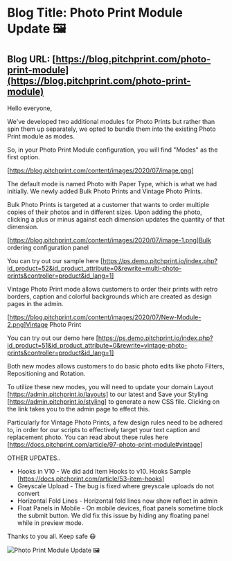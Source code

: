 # **Blog Title**: Photo Print Module Update 🖼

## **Blog URL**: [https://blog.pitchprint.com/photo-print-module](https://blog.pitchprint.com/photo-print-module)

Hello everyone,

We've developed two additional modules for Photo Prints but rather than spin them up separately, we opted to bundle them into the existing
Photo Print module as modes.

So, in your Photo Print Module configuration, you will find "Modes" as the first option.

[https://blog.pitchprint.com/content/images/2020/07/image.png]

The default mode is named Photo with Paper Type, which is what we had initially. We newly added Bulk Photo Prints and Vintage Photo Prints.

Bulk Photo Prints is targeted at a customer that wants to order multiple copies of their photos and in different sizes. Upon adding the
photo, clicking a plus or minus against each dimension updates the quantity of that dimension.

[https://blog.pitchprint.com/content/images/2020/07/image-1.png]Bulk ordering configuration panel

You can try out our sample here
[https://ps.demo.pitchprint.io/index.php?id_product=52&id_product_attribute=0&rewrite=multi-photo-prints&controller=product&id_lang=1]

Vintage Photo Print mode allows customers to order their prints with retro borders, caption and colorful backgrounds which are created as
design pages in the admin.

[https://blog.pitchprint.com/content/images/2020/07/New-Module-2.png]Vintage Photo Print

You can try out our demo here
[https://ps.demo.pitchprint.io/index.php?id_product=51&id_product_attribute=0&rewrite=vintage-photo-prints&controller=product&id_lang=1]

Both new modes allows customers to do basic photo edits like photo Filters, Repositioning and Rotation.

To utilize these new modes, you will need to update your domain Layout [https://admin.pitchprint.io/layouts] to our latest and Save your
Styling [https://admin.pitchprint.io/styling] to generate a new CSS file. Clicking on the link takes you to the admin page to effect this.

Particularly for Vintage Photo Prints, a few design rules need to be adhered to, in order for our scripts to effectively target your text
caption and replacement photo. You can read about these rules here [https://docs.pitchprint.com/article/97-photo-print-module#vintage]


OTHER UPDATES..

 * Hooks in V10 - We did add Item Hooks to v10. Hooks Sample [https://docs.pitchprint.com/article/53-item-hooks]
 * Greyscale Upload - The bug is fixed where greyscale uploads do not convert
 * Horizontal Fold Lines - Horizontal fold lines now show reflect in admin
 * Float Panels in Mobile - On mobile devices, float panels sometime block the submit button. We did fix this issue by hiding any floating
   panel while in preview mode.

Thanks to you all. Keep safe 😷

![Photo Print Module Update 🖼](https://blog.pitchprint.com/content/images/2020/07/New-Module.png)

